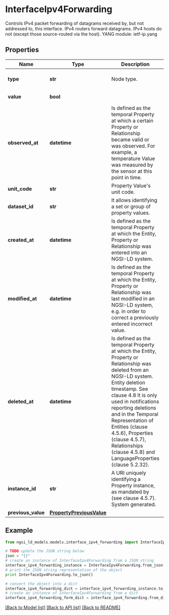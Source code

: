 # InterfaceIpv4Forwarding

Controls IPv4 packet forwarding of datagrams received by, but not addressed to, this interface. IPv4 routers forward datagrams. IPv4 hosts do not (except those source-routed via the host).  YANG module: ietf-ip.yang 

## Properties

Name | Type | Description | Notes
------------ | ------------- | ------------- | -------------
**type** | **str** | Node type.  | [optional] [default to 'Property']
**value** | **bool** |  | [default to False]
**observed_at** | **datetime** | Is defined as the temporal Property at which a certain Property or Relationship became valid or was observed. For example, a temperature Value was measured by the sensor at this point in time.  | [optional] 
**unit_code** | **str** | Property Value&#39;s unit code.  | [optional] 
**dataset_id** | **str** | It allows identifying a set or group of property values.  | [optional] 
**created_at** | **datetime** | Is defined as the temporal Property at which the Entity, Property or Relationship was entered into an NGSI-LD system.  | [optional] [readonly] 
**modified_at** | **datetime** | Is defined as the temporal Property at which the Entity, Property or Relationship was last modified in an NGSI-LD system, e.g. in order to correct a previously entered incorrect value.  | [optional] [readonly] 
**deleted_at** | **datetime** | Is defined as the temporal Property at which the Entity, Property or Relationship was deleted from an NGSI-LD system.  Entity deletion timestamp. See clause 4.8 It is only used in notifications reporting deletions and in the Temporal Representation of Entities (clause 4.5.6), Properties (clause 4.5.7), Relationships (clause 4.5.8) and LanguageProperties (clause 5.2.32).  | [optional] [readonly] 
**instance_id** | **str** | A URI uniquely identifying a Property instance, as mandated by (see clause 4.5.7). System generated.  | [optional] [readonly] 
**previous_value** | [**PropertyPreviousValue**](PropertyPreviousValue.md) |  | [optional] 

## Example

```python
from ngsi_ld_models.models.interface_ipv4_forwarding import InterfaceIpv4Forwarding

# TODO update the JSON string below
json = "{}"
# create an instance of InterfaceIpv4Forwarding from a JSON string
interface_ipv4_forwarding_instance = InterfaceIpv4Forwarding.from_json(json)
# print the JSON string representation of the object
print InterfaceIpv4Forwarding.to_json()

# convert the object into a dict
interface_ipv4_forwarding_dict = interface_ipv4_forwarding_instance.to_dict()
# create an instance of InterfaceIpv4Forwarding from a dict
interface_ipv4_forwarding_form_dict = interface_ipv4_forwarding.from_dict(interface_ipv4_forwarding_dict)
```
[[Back to Model list]](../README.md#documentation-for-models) [[Back to API list]](../README.md#documentation-for-api-endpoints) [[Back to README]](../README.md)


